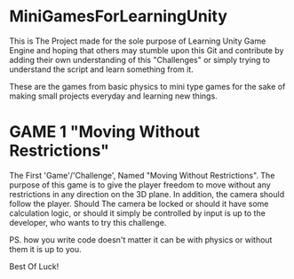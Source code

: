 # MiniGamesForLearningUnity

This is The Project made for the sole purpose of Learning Unity Game Engine and hoping that others may stumble upon this Git and contribute by adding their own understanding of this "Challenges" or simply trying to understand the script and learn something from it.

These are the games from basic physics to mini type games for the sake of making small projects everyday and learning new things.

# GAME 1 "Moving Without Restrictions"
The First 'Game'/'Challenge', Named "Moving Without Restrictions". The purpose of this game is to give the player freedom to move without any restrictions in any direction on the 3D plane. 
In addition, the camera should follow the player. Should The camera be locked or should it have some calculation logic, or should it simply be controlled by input is up to the developer, who wants to try this challenge.

PS. how you write code doesn't matter it can be with physics or without them it is up to you.



Best Of Luck!
